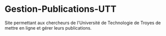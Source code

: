# Gestion-Publications-UTT
Site permettant aux chercheurs de l'Université de Technologie de Troyes de mettre en ligne et gérer leurs publications.
